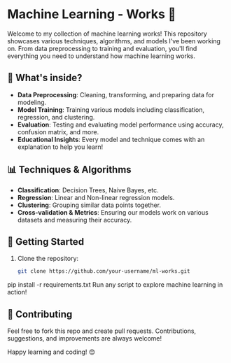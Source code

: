 # Machine Learning - Works 🚀

Welcome to my collection of machine learning works! This repository showcases various techniques, algorithms, and models I’ve been working on. From data preprocessing to training and evaluation, you'll find everything you need to understand how machine learning works.

## 🧠 What's inside?

- **Data Preprocessing**: Cleaning, transforming, and preparing data for modeling.
- **Model Training**: Training various models including classification, regression, and clustering.
- **Evaluation**: Testing and evaluating model performance using accuracy, confusion matrix, and more.
- **Educational Insights**: Every model and technique comes with an explanation to help you learn!

## 📊 Techniques & Algorithms

- **Classification**: Decision Trees, Naive Bayes, etc.
- **Regression**: Linear and Non-linear regression models.
- **Clustering**: Grouping similar data points together.
- **Cross-validation & Metrics**: Ensuring our models work on various datasets and measuring their accuracy.

## 🚀 Getting Started

1. Clone the repository:
   ```bash
   git clone https://github.com/your-username/ml-works.git
pip install -r requirements.txt
Run any script to explore machine learning in action!

## 📑 Contributing
Feel free to fork this repo and create pull requests. Contributions, suggestions, and improvements are always welcome!

Happy learning and coding! 😊
